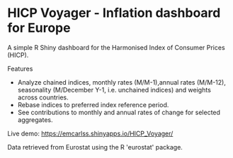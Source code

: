 # HICP Voyager - Inflation dashboard for Europe

A simple R Shiny dashboard for the Harmonised Index of Consumer Prices (HICP).

Features
  - Analyze chained indices, monthly rates (M/M-1),annual rates (M/M-12), seasonality (M/December Y-1, i.e. unchained indices) and weights across countries.
  - Rebase indices to preferred index reference period.
  - See contributions to monthly and annual rates of change for selected aggregates.

Live demo:
https://emcarlss.shinyapps.io/HICP_Voyager/

Data retrieved from Eurostat using the R 'eurostat' package.

